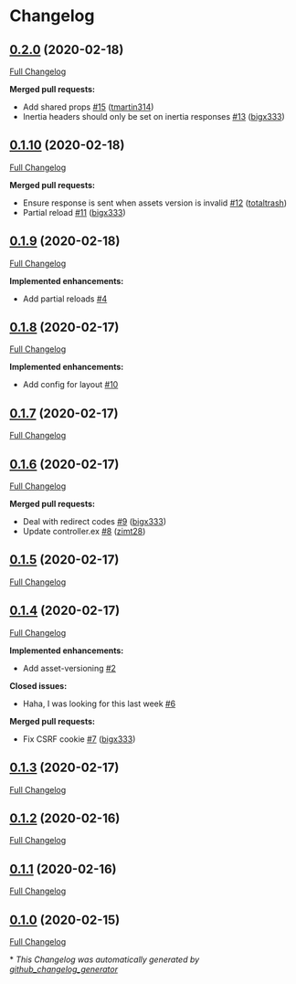 # Changelog

## [0.2.0](https://github.com/devato/inertia_phoenix/tree/0.2.0) (2020-02-18)

[Full Changelog](https://github.com/devato/inertia_phoenix/compare/0.1.10...0.2.0)

**Merged pull requests:**

- Add shared props [\#15](https://github.com/devato/inertia_phoenix/pull/15) ([tmartin314](https://github.com/tmartin314))
- Inertia headers should only be set on inertia responses [\#13](https://github.com/devato/inertia_phoenix/pull/13) ([bigx333](https://github.com/bigx333))

## [0.1.10](https://github.com/devato/inertia_phoenix/tree/0.1.10) (2020-02-18)

[Full Changelog](https://github.com/devato/inertia_phoenix/compare/0.1.9...0.1.10)

**Merged pull requests:**

- Ensure response is sent when assets version is invalid [\#12](https://github.com/devato/inertia_phoenix/pull/12) ([totaltrash](https://github.com/totaltrash))
- Partial reload [\#11](https://github.com/devato/inertia_phoenix/pull/11) ([bigx333](https://github.com/bigx333))

## [0.1.9](https://github.com/devato/inertia_phoenix/tree/0.1.9) (2020-02-18)

[Full Changelog](https://github.com/devato/inertia_phoenix/compare/0.1.8...0.1.9)

**Implemented enhancements:**

- Add partial reloads [\#4](https://github.com/devato/inertia_phoenix/issues/4)

## [0.1.8](https://github.com/devato/inertia_phoenix/tree/0.1.8) (2020-02-17)

[Full Changelog](https://github.com/devato/inertia_phoenix/compare/0.1.7...0.1.8)

**Implemented enhancements:**

- Add config for layout [\#10](https://github.com/devato/inertia_phoenix/issues/10)

## [0.1.7](https://github.com/devato/inertia_phoenix/tree/0.1.7) (2020-02-17)

[Full Changelog](https://github.com/devato/inertia_phoenix/compare/0.1.6...0.1.7)

## [0.1.6](https://github.com/devato/inertia_phoenix/tree/0.1.6) (2020-02-17)

[Full Changelog](https://github.com/devato/inertia_phoenix/compare/0.1.5...0.1.6)

**Merged pull requests:**

- Deal with redirect codes [\#9](https://github.com/devato/inertia_phoenix/pull/9) ([bigx333](https://github.com/bigx333))
- Update controller.ex [\#8](https://github.com/devato/inertia_phoenix/pull/8) ([zimt28](https://github.com/zimt28))

## [0.1.5](https://github.com/devato/inertia_phoenix/tree/0.1.5) (2020-02-17)

[Full Changelog](https://github.com/devato/inertia_phoenix/compare/0.1.4...0.1.5)

## [0.1.4](https://github.com/devato/inertia_phoenix/tree/0.1.4) (2020-02-17)

[Full Changelog](https://github.com/devato/inertia_phoenix/compare/0.1.3...0.1.4)

**Implemented enhancements:**

- Add asset-versioning [\#2](https://github.com/devato/inertia_phoenix/issues/2)

**Closed issues:**

- Haha, I was looking for this last week [\#6](https://github.com/devato/inertia_phoenix/issues/6)

**Merged pull requests:**

- Fix CSRF cookie [\#7](https://github.com/devato/inertia_phoenix/pull/7) ([bigx333](https://github.com/bigx333))

## [0.1.3](https://github.com/devato/inertia_phoenix/tree/0.1.3) (2020-02-17)

[Full Changelog](https://github.com/devato/inertia_phoenix/compare/0.1.2...0.1.3)

## [0.1.2](https://github.com/devato/inertia_phoenix/tree/0.1.2) (2020-02-16)

[Full Changelog](https://github.com/devato/inertia_phoenix/compare/0.1.1...0.1.2)

## [0.1.1](https://github.com/devato/inertia_phoenix/tree/0.1.1) (2020-02-16)

[Full Changelog](https://github.com/devato/inertia_phoenix/compare/0.1.0...0.1.1)

## [0.1.0](https://github.com/devato/inertia_phoenix/tree/0.1.0) (2020-02-15)

[Full Changelog](https://github.com/devato/inertia_phoenix/compare/42ce89a6448ed4930fd368e1b6b57b74ac289f12...0.1.0)



\* *This Changelog was automatically generated by [github_changelog_generator](https://github.com/github-changelog-generator/github-changelog-generator)*
